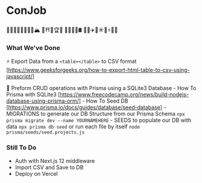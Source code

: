 # ConJob
🐐🦄🐫🦅🦢🌲🍇🍄🏔️	🏰⛩️🌈🏆🎯
🚚🚧🛑🚦🛢️	🚊🛴✈️🚀☀️🌛⚡🔥🌊

### What We've Done
⚡ Export Data from a ```<table></table>``` to CSV format [https://www.geeksforgeeks.org/how-to-export-html-table-to-csv-using-javascript/]

🦄 Preform CRUD operations with Prisma using a SQLite3 Database
    - How To Prisma with SQLite3 [https://www.freecodecamp.org/news/build-nodejs-database-using-prisma-orm/]
    - How To Seed DB [https://www.prisma.io/docs/guides/database/seed-database]
    - MIGRATIONS to generate our DB Structure from our Prisma Schema 
      ```npx prisma migrate dev --name YOURNAMEHERE```
    - SEEDS to populate our DB with data 
      ```npx prisma db seed```
      or run each file by itself
      ```node prisma/seeds/seed.projects.js```

### Still To Do
- Auth with Next.js 12 middleware
- Import CSV and Save to DB
- Deploy on Vercel

